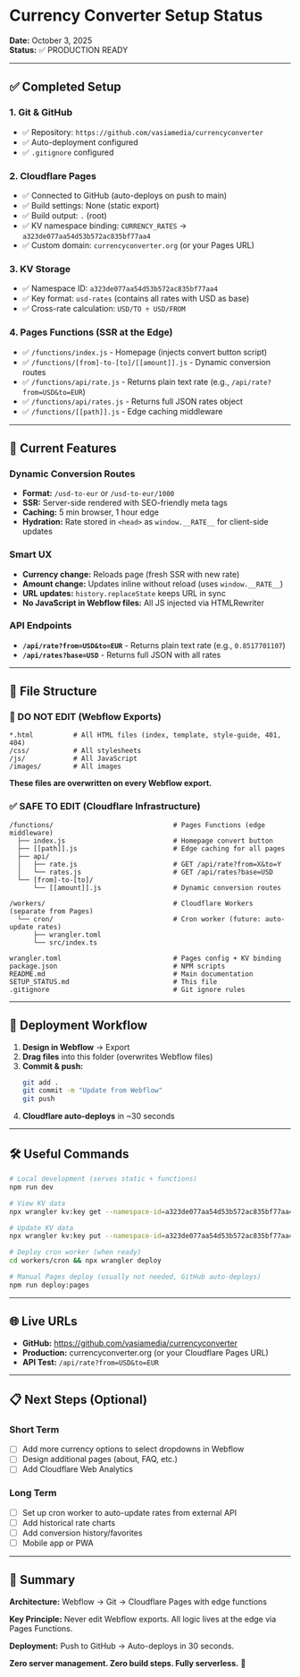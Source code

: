 # Currency Converter Setup Status

**Date:** October 3, 2025  
**Status:** ✅ PRODUCTION READY

---

## ✅ Completed Setup

### 1. Git & GitHub
- ✅ Repository: `https://github.com/vasiamedia/currencyconverter`
- ✅ Auto-deployment configured
- ✅ `.gitignore` configured

### 2. Cloudflare Pages
- ✅ Connected to GitHub (auto-deploys on push to main)
- ✅ Build settings: None (static export)
- ✅ Build output: `.` (root)
- ✅ KV namespace binding: `CURRENCY_RATES` → `a323de077aa54d53b572ac835bf77aa4`
- ✅ Custom domain: `currencyconverter.org` (or your Pages URL)

### 3. KV Storage
- ✅ Namespace ID: `a323de077aa54d53b572ac835bf77aa4`
- ✅ Key format: `usd-rates` (contains all rates with USD as base)
- ✅ Cross-rate calculation: `USD/TO ÷ USD/FROM`

### 4. Pages Functions (SSR at the Edge)
- ✅ `/functions/index.js` - Homepage (injects convert button script)
- ✅ `/functions/[from]-to-[to]/[[amount]].js` - Dynamic conversion routes
- ✅ `/functions/api/rate.js` - Returns plain text rate (e.g., `/api/rate?from=USD&to=EUR`)
- ✅ `/functions/api/rates.js` - Returns full JSON rates object
- ✅ `/functions/[[path]].js` - Edge caching middleware

---

## 🎯 Current Features

### Dynamic Conversion Routes
- **Format:** `/usd-to-eur` or `/usd-to-eur/1000`
- **SSR:** Server-side rendered with SEO-friendly meta tags
- **Caching:** 5 min browser, 1 hour edge
- **Hydration:** Rate stored in `<head>` as `window.__RATE__` for client-side updates

### Smart UX
- **Currency change:** Reloads page (fresh SSR with new rate)
- **Amount change:** Updates inline without reload (uses `window.__RATE__`)
- **URL updates:** `history.replaceState` keeps URL in sync
- **No JavaScript in Webflow files:** All JS injected via HTMLRewriter

### API Endpoints
- **`/api/rate?from=USD&to=EUR`** - Returns plain text rate (e.g., `0.8517701107`)
- **`/api/rates?base=USD`** - Returns full JSON with all rates

---

## 📁 File Structure

### 🚫 DO NOT EDIT (Webflow Exports)
```
*.html          # All HTML files (index, template, style-guide, 401, 404)
/css/           # All stylesheets
/js/            # All JavaScript
/images/        # All images
```
**These files are overwritten on every Webflow export.**

### ✅ SAFE TO EDIT (Cloudflare Infrastructure)
```
/functions/                              # Pages Functions (edge middleware)
  ├── index.js                           # Homepage convert button
  ├── [[path]].js                        # Edge caching for all pages
  ├── api/
  │   ├── rate.js                        # GET /api/rate?from=X&to=Y
  │   └── rates.js                       # GET /api/rates?base=USD
  └── [from]-to-[to]/
      └── [[amount]].js                  # Dynamic conversion routes

/workers/                                # Cloudflare Workers (separate from Pages)
  └── cron/                              # Cron worker (future: auto-update rates)
      ├── wrangler.toml
      └── src/index.ts

wrangler.toml                            # Pages config + KV binding
package.json                             # NPM scripts
README.md                                # Main documentation
SETUP_STATUS.md                          # This file
.gitignore                               # Git ignore rules
```

---

## 🔄 Deployment Workflow

1. **Design in Webflow** → Export
2. **Drag files** into this folder (overwrites Webflow files)
3. **Commit & push:**
   ```bash
   git add .
   git commit -m "Update from Webflow"
   git push
   ```
4. **Cloudflare auto-deploys** in ~30 seconds

---

## 🛠️ Useful Commands

```bash
# Local development (serves static + functions)
npm run dev

# View KV data
npx wrangler kv:key get --namespace-id=a323de077aa54d53b572ac835bf77aa4 "usd-rates"

# Update KV data
npx wrangler kv:key put --namespace-id=a323de077aa54d53b572ac835bf77aa4 "usd-rates" '{"base":"USD","timestamp":1234567890,"rates":{...}}'

# Deploy cron worker (when ready)
cd workers/cron && npx wrangler deploy

# Manual Pages deploy (usually not needed, GitHub auto-deploys)
npm run deploy:pages
```

---

## 🌐 Live URLs

- **GitHub:** https://github.com/vasiamedia/currencyconverter
- **Production:** currencyconverter.org (or your Cloudflare Pages URL)
- **API Test:** `/api/rate?from=USD&to=EUR`

---

## 📋 Next Steps (Optional)

### Short Term
- [ ] Add more currency options to select dropdowns in Webflow
- [ ] Design additional pages (about, FAQ, etc.)
- [ ] Add Cloudflare Web Analytics

### Long Term
- [ ] Set up cron worker to auto-update rates from external API
- [ ] Add historical rate charts
- [ ] Add conversion history/favorites
- [ ] Mobile app or PWA

---

## 🎉 Summary

**Architecture:** Webflow → Git → Cloudflare Pages with edge functions

**Key Principle:** Never edit Webflow exports. All logic lives at the edge via Pages Functions.

**Deployment:** Push to GitHub → Auto-deploys in 30 seconds.

**Zero server management. Zero build steps. Fully serverless.** 🚀
